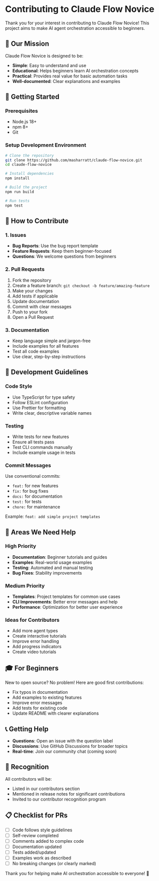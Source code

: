 # Contributing to Claude Flow Novice

Thank you for your interest in contributing to Claude Flow Novice! This project aims to make AI agent orchestration accessible to beginners.

## 🎯 Our Mission

Claude Flow Novice is designed to be:
- **Simple**: Easy to understand and use
- **Educational**: Helps beginners learn AI orchestration concepts
- **Practical**: Provides real value for basic automation tasks
- **Well-documented**: Clear explanations and examples

## 🚀 Getting Started

### Prerequisites
- Node.js 18+
- npm 8+
- Git

### Setup Development Environment

```bash
# Clone the repository
git clone https://github.com/masharratt/claude-flow-novice.git
cd claude-flow-novice

# Install dependencies
npm install

# Build the project
npm run build

# Run tests
npm test
```

## 📝 How to Contribute

### 1. Issues
- **Bug Reports**: Use the bug report template
- **Feature Requests**: Keep them beginner-focused
- **Questions**: We welcome questions from beginners

### 2. Pull Requests
1. Fork the repository
2. Create a feature branch: `git checkout -b feature/amazing-feature`
3. Make your changes
4. Add tests if applicable
5. Update documentation
6. Commit with clear messages
7. Push to your fork
8. Open a Pull Request

### 3. Documentation
- Keep language simple and jargon-free
- Include examples for all features
- Test all code examples
- Use clear, step-by-step instructions

## 🧪 Development Guidelines

### Code Style
- Use TypeScript for type safety
- Follow ESLint configuration
- Use Prettier for formatting
- Write clear, descriptive variable names

### Testing
- Write tests for new features
- Ensure all tests pass
- Test CLI commands manually
- Include example usage in tests

### Commit Messages
Use conventional commits:
- `feat:` for new features
- `fix:` for bug fixes
- `docs:` for documentation
- `test:` for tests
- `chore:` for maintenance

Example: `feat: add simple project templates`

## 🎯 Areas We Need Help

### High Priority
- **Documentation**: Beginner tutorials and guides
- **Examples**: Real-world usage examples
- **Testing**: Automated and manual testing
- **Bug Fixes**: Stability improvements

### Medium Priority
- **Templates**: Project templates for common use cases
- **CLI Improvements**: Better error messages and help
- **Performance**: Optimization for better user experience

### Ideas for Contributors
- Add more agent types
- Create interactive tutorials
- Improve error handling
- Add progress indicators
- Create video tutorials

## 🎓 For Beginners

New to open source? No problem! Here are good first contributions:
- Fix typos in documentation
- Add examples to existing features
- Improve error messages
- Add tests for existing code
- Update README with clearer explanations

## 📞 Getting Help

- **Questions**: Open an issue with the question label
- **Discussions**: Use GitHub Discussions for broader topics
- **Real-time**: Join our community chat (coming soon)

## 🙏 Recognition

All contributors will be:
- Listed in our contributors section
- Mentioned in release notes for significant contributions
- Invited to our contributor recognition program

## 📋 Checklist for PRs

- [ ] Code follows style guidelines
- [ ] Self-review completed
- [ ] Comments added to complex code
- [ ] Documentation updated
- [ ] Tests added/updated
- [ ] Examples work as described
- [ ] No breaking changes (or clearly marked)

Thank you for helping make AI orchestration accessible to everyone! 🚀